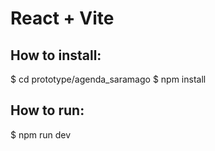 # React + Vite

## How to install:
$ cd prototype/agenda_saramago
$ npm install

## How to run:
$ npm run dev
